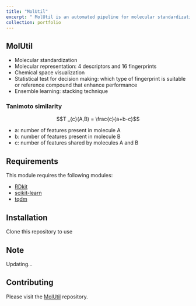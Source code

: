 ```yaml
---
title: "MolUtil"
excerpt: " MolUtil is an automated pipeline for molecular standardization, featurization into molecular descriptors and fingerprints, medicinal chemistry filtration, and chemical space visualization <br/><img src='/images/MolUtil/Util.jpg' width='800' class='center'>"
collection: portfolio
---
```



## MolUtil
- Molecular standardization
- Molecular representation: 4 descriptors and 16 fingerprints
- Chemical space visualization
- Statistical test for decision making: which type of fingerprint is suitable or reference compound that enhance performance
- Ensemble learning: stacking technique

### Tanimoto similarity

$$T _{c}(A,B) = \frac{c}{a+b-c}$$

- a: number of features present in molecule A 
- b: number of features present in molecule B 
- c: number of features shared by molecules A and B


## Requirements

This module requires the following modules:

- [RDkit](https://www.rdkit.org/)
- [scikit-learn](https://scikit-learn.org/stable/)
- [tqdm](https://pypi.org/project/tqdm/)

## Installation
Clone this repository to use

## Note
Updating...

## Contributing

Please visit the [MolUtil](https://github.com/TieuLongPhan/MolUtil) repository.

